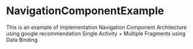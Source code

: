 # NavigationComponentExample
This is an example of implementation Navigation Component Architecture using google recommendation Single Activity + Multiple Fragments using Data Binding

